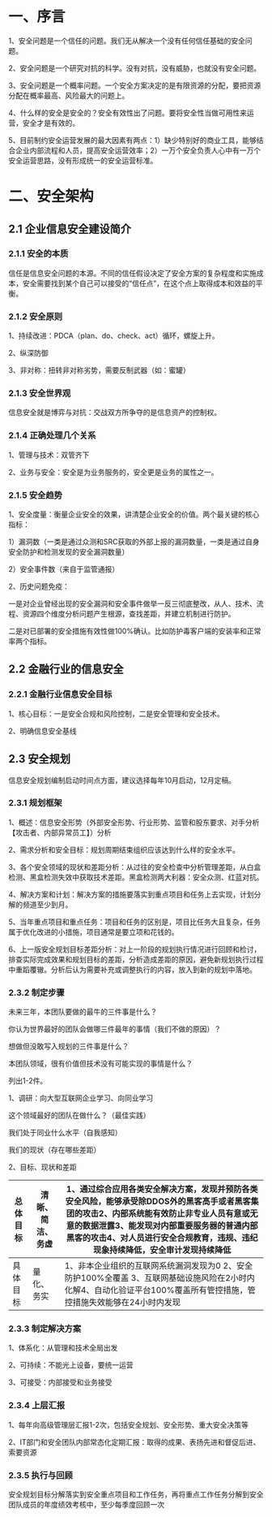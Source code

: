 # 一、**序言**

1、安全问题是一个信任的问题。我们无从解决一个没有任何信任基础的安全问题。

2、安全问题是一个研究对抗的科学。没有对抗，没有威胁，也就没有安全问题。

3、安全问题是一个概率问题。一个安全方案决定的是有限资源的分配，要把资源分配在概率最高、风险最大的问题上。

4、什么样的安全是安全的？安全有效性出了问题。要将安全性当做可用性来运营，安全才是有效的。

5、目前制约安全运营发展的最大因素有两点：1）缺少特别好的商业工具，能够结合企业内部流程和人员，提高安全运营效率；2）一万个安全负责人心中有一万个安全运营思路，没有形成统一的安全运营标准。

# 二、**安全架构**

## **2.1 企业信息安全建设简介**

### **2.1.1 安全的本质**

信任是信息安全问题的本源。不同的信任假设决定了安全方案的复杂程度和实施成本，安全需要找到某个自己可以接受的“信任点”，在这个点上取得成本和效益的平衡。

### **2.1.2 安全原则**

1、持续改进：PDCA（plan、do、check、act）循环，螺旋上升。

2、纵深防御

3、非对称：扭转非对称劣势，需要反制武器（如：蜜罐）

 

### **2.1.3 安全世界观**

信息安全就是博弈与对抗：交战双方所争夺的是信息资产的控制权。

### **2.1.4 正确处理几个关系**

1、管理与技术：双管齐下

2、业务与安全：安全是为业务服务的，安全更是业务的属性之一。

### **2.1.5 安全趋势**

1、安全度量：衡量企业安全的效果，讲清楚企业安全的价值。两个最关键的核心指标：

1）漏洞数（一类是通过众测和SRC获取的外部上报的漏洞数量，一类是通过自身安全防护和检测发现的安全漏洞数量）

2）安全事件数（来自于监管通报）

2、历史问题免疫：

一是对企业曾经出现的安全漏洞和安全事件做举一反三彻底整改，从人、技术、流程、资源四个维度分析问题产生根源，查找差距，并建立机制进行防护。

二是对已部署的安全措施有效性做100%确认。比如防护毒客户端的安装率和正常率两个指标。

## **2.2 金融行业的信息安全**

### **2.2.1 金融行业信息安全目标**

1、核心目标：一是安全合规和风险控制，二是安全管理和安全技术。

2、明确信息安全基线

## **2.3 安全规划**

信息安全规划编制启动时间点方面，建议选择每年10月启动，12月定稿。

### **2.3.1 规划框架**

1、概述：信息安全形势（外部安全形势、行业形势、监管和股东要求、对手分析【攻击者、内部异常员工】）分析

2、需求分析和安全目标：规划周期结束组织应该达到什么样的安全水平。

3、各个安全领域的现状和差距分析：从过往的安全检查中分析管理差距，从白盒检测、黑盒检测失效中获取技术差距。黑盒检测两大利器：安全众测、红蓝对抗。

4、解决方案和计划：解决方案的措施要落实到重点项目和任务上去实现，计划分解的频道至少到月。

5、当年重点项目和重点任务：项目和任务的区别是，项目比任务大且复杂，任务属于优化改进的小措施，项目通常是要立项和花钱的。

6、上一版安全规划目标差距分析：对上一阶段的规划执行情况进行回顾和检讨，排查实际完成效果和规划目标的差距，分析造成差距的原因，避免新规划执行过程中重蹈覆辙。分析后认为需要补充或调整执行的内容，放入到新的规划中落地。

### **2.3.2 制定步骤**

未来三年，本团队要做的最牛的三件事是什么？

你认为世界最好的团队会做哪三件最年的事情（我们不做的原因）？

想做但没敢写入规划的三件事是什么？

本团队领域，很有价值但技术没有可能实现的事情是什么？

列出1-2件。

 

1、调研：向大型互联网企业学习、向同业学习

这个领域最好的团队在做什么？（最佳实践）

我们处于同业什么水平（自我感知）

我们的现状（存在哪些差距）

 

2、目标、现状和差距

| 总体目标 | 清晰、简洁、务虚 | 1、通过综合应用各类安全解决方案，发现并预防各类安全风险，能够承受除DDOS外的黑客高手或者黑客集团的攻击2、内部系统能有效防止非专业人员有意或无意的数据泄露3、能发现对内部重要服务器的普通内部黑客的攻击4、对人员进行安全合规教育，违规、违纪现象持续降低，安全审计发现持续降低 |
| -------- | ---------------- | ------------------------------------------------------------ |
| 具体目标 | 量化、务实       | 1、非本企业组织的互联网系统漏洞发现为0  2、安全防护100%全覆盖  3、互联网基础设施风险在2小时内化解4、自动化验证平台100%覆盖所有管控措施，管控措施失效能够在24小时内发现 |

 

 

### **2.3.3 制定解决方案**

1、体系化：从管理和技术全局出发 

2、可持续：不能光上设备，要统一运营

3、可接受：内部接受和业务接受

### **2.3.4 上层汇报**

1、每年向高级管理层汇报1-2次，包括安全规划、安全形势、重大安全决策等

2、IT部门和安全团队内部常态化定期汇报：取得的成果、表扬先进和督促后进、索要资源

### **2.3.5 执行与回顾**

安全规划目标分解落实到安全重点项目和工作任务，再将重点工作任务分解到安全团队成员的年度绩效考核中，至少每季度回顾一次
